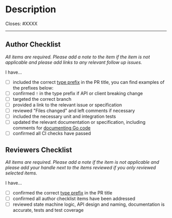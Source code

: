 # Description

Closes: #XXXX

<!-- Add a description of the changes that this PR introduces and the files that
are the most critical to review. -->

---

## Author Checklist

_All items are required. Please add a note to the item if the item is not applicable and
please add links to any relevant follow up issues._

I have...

- [ ] included the correct [type prefix](https://github.com/commitizen/conventional-commit-types/blob/v3.0.0/index.json) in the PR title, you can find examples of the prefixes below:
  <!-- * `feat`: A new feature
  * `fix`: A bug fix
  * `docs`: Documentation only changes
  * `style`: Changes that do not affect the meaning of the code (white-space, formatting, missing semi-colons, etc)
  * `refactor`: A code change that neither fixes a bug nor adds a feature
  * `perf`: A code change that improves performance
  * `test`: Adding missing tests or correcting existing tests
  * `build`: Changes that affect the build system or external dependencies (example scopes: gulp, broccoli, npm)
  * `ci`: Changes to our CI configuration files and scripts (example scopes: Travis, Circle, BrowserStack, SauceLabs)
  * `chore`: Other changes that don't modify src or test files
  * `revert`: Reverts a previous commit -->
- [ ] confirmed `!` in the type prefix if API or client breaking change
- [ ] targeted the correct branch
- [ ] provided a link to the relevant issue or specification
- [ ] reviewed "Files changed" and left comments if necessary
- [ ] included the necessary unit and integration tests
- [ ] updated the relevant documentation or specification, including comments for [documenting Go code](https://blog.golang.org/godoc)
- [ ] confirmed all CI checks have passed

## Reviewers Checklist

_All items are required. Please add a note if the item is not applicable and please add
your handle next to the items reviewed if you only reviewed selected items._

I have...

- [ ] confirmed the correct [type prefix](https://github.com/commitizen/conventional-commit-types/blob/v3.0.0/index.json) in the PR title
- [ ] confirmed all author checklist items have been addressed
- [ ] reviewed state machine logic, API design and naming, documentation is accurate, tests and test coverage
